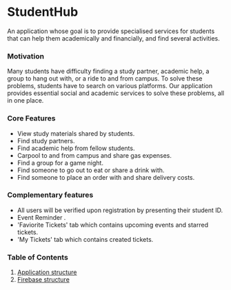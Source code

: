 # StudentHub

An application whose goal is to provide specialised services for students that can help them academically and financially, and find several activities.

### Motivation

Many students have difficulty finding a study partner, academic help, a group to hang out with, or a ride to and from campus.
To solve these problems, students have to search on various platforms.
Our application provides essential social and academic services to solve these problems, all in one place.

### Core Features

* View study materials shared by students.
* Find study partners.
* Find academic help from fellow students.
* Carpool to and from campus and share gas expenses.
* Find a group for a game night.
* Find someone to go out to eat or share a drink with.
* Find someone to place an order with and share delivery costs.

### Complementary features

* All users will be verified upon registration by presenting their student ID.
* Event Reminder .
* 'Faviorite Tickets' tab which contains upcoming events and starred tickets.
* 'My Tickets' tab which contains created tickets.


### Table of Contents
1. [Application structure](docs/AppStructure.md)
2. [Firebase structure](docs/FirebaseStructure.md)

